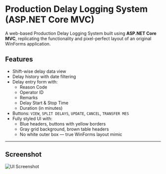 # Production Delay Logging System (ASP.NET Core MVC)

A web-based Production Delay Logging System built using **ASP.NET Core MVC**, replicating the functionality and pixel-perfect layout of an original WinForms application.

## Features

- Shift-wise delay data view  
- Delay history with date filtering  
- Delay entry form with:
  - Reason Code
  - Operator ID
  - Remarks
  - Delay Start & Stop Time
  - Duration (in minutes)
- Buttons: `VIEW`, `SPLIT DELAYS`, `UPDATE`, `CANCEL`, `TRANSFER MES`
- Fully styled UI with:
  - Blue headers, buttons with yellow borders
  - Gray grid background, brown table headers
  - No white outer box — true WinForms layout mimic

---

## Screenshot

![UI Screenshot](./Screenshots/production-delay-log-ui.png)


